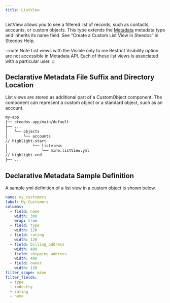 ```yaml
---
title: ListView
---
```


ListView allows you to see a filtered list of records, such as contacts, accounts, or custom objects.
This type extends the [Metadata](../metadata) metadata type and inherits its name field. See “Create a Custom List View in Steedos” in Steedos Help.

:::note Note
List views with the Visible only to me Restrict Visibility option are not accessible in Metadata API. Each of these list views is associated with a particular user.
:::

## Declarative Metadata File Suffix and Directory Location

List views are stored as additional part of a CustomObject component. The component can represent a custom object or a standard object, such as an account.

```sh
my-app
├── steedos-app/main/default
├── ...
│   └── objects
│       └── accounts
// highlight-start
│           └── listviews
│               └── mine.listView.yml
// highlight-end
├── ...
```

## Declarative Metadata Sample Definition

A sample yml definition of a list view in a custom object is shown below.

```yml title="my-app/steedos-app/main/default/objects/accounts/listviews/mine.listView.yml"
name: my_customers
label: My Customers
columns:
  - field: name
    width: 300
    wrap: true
  - field: type
    width: 120
  - field: rating
    width: 120
  - field: billing_address
    width: 400
  - field: shipping_address
    width: 400
  - field: owner
    width: 120
filter_scope: mine
filter_fields:
  - type
  - industry
  - rating
  - name
```
